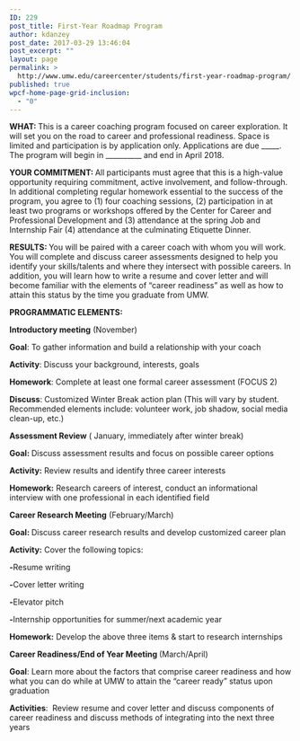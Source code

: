 ```yaml
---
ID: 229
post_title: First-Year Roadmap Program
author: kdanzey
post_date: 2017-03-29 13:46:04
post_excerpt: ""
layout: page
permalink: >
  http://www.umw.edu/careercenter/students/first-year-roadmap-program/
published: true
wpcf-home-page-grid-inclusion:
  - "0"
---
```

<strong>WHAT: </strong>This is a career coaching program focused on career exploration. It will set you on the road to career and professional readiness. Space is limited and participation is by application only. Applications are due _____. The program will begin in __________ and end in April 2018.

<strong>YOUR COMMITMENT: </strong>All participants must agree that this is a high-value opportunity requiring commitment, active involvement, and follow-through. In additional completing regular homework essential to the success of the program, you agree to (1) four coaching sessions, (2) participation in at least two programs or workshops offered by the Center for Career and Professional Development and (3) attendance at the spring Job and Internship Fair (4) attendance at the culminating Etiquette Dinner.

<strong>RESULTS: </strong>You will be paired with a career coach with whom you will work. You will complete and discuss career assessments designed to help you identify your skills/talents and where they intersect with possible careers. In addition, you will learn how to write a resume and cover letter and will become familiar with the elements of “career readiness” as well as how to attain this status by the time you graduate from UMW.

<strong>PROGRAMMATIC ELEMENTS:</strong>

<strong>Introductory meeting</strong> (November)

<strong>Goal</strong>: To gather information and build a relationship with your coach

<strong>Activity</strong>: Discuss your background, interests, goals

<strong>Homework</strong>: Complete at least one formal career assessment (FOCUS 2)

<strong>Discuss</strong>: Customized Winter Break action plan (This will vary by student. Recommended elements include: volunteer work, job shadow, social media clean-up, etc.)

<strong>Assessment Review</strong> ( January, immediately after winter break)

<strong>Goal: </strong>Discuss assessment results and focus on possible career options

<strong>Activity:</strong> Review results and identify three career interests

<strong>Homework:</strong> Research careers of interest, conduct an informational interview with one professional in each identified field

<strong>Career Research Meeting</strong> (February/March)

<strong>Goal: </strong>Discuss career research results and develop customized career plan

<strong>Activity:</strong> Cover the following topics:

<strong>-</strong>Resume writing

<strong>-</strong>Cover letter writing

<strong>-</strong>Elevator pitch

<strong>-</strong>Internship opportunities for summer/next academic year

<strong>Homework:</strong> Develop the above three items &amp; start to research internships

<strong>Career Readiness/End of Year Meeting </strong>(March/April)

<strong>Goal</strong>: Learn more about the factors that comprise career readiness and how what you can do while at UMW to attain the “career ready” status upon graduation

<strong>Activities</strong>:  Review resume and cover letter and discuss components of career readiness and discuss methods of integrating into the next three years

&nbsp;

&nbsp;